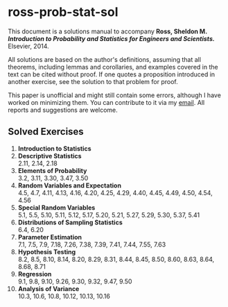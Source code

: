# ross-prob-stat-sol

This document is a solutions manual to accompany <b>Ross, Sheldon M. <i>Introduction to Probability and Statistics for Engineers and Scientists.</i></b> Elsevier, 2014.

All solutions are based on the author's definitions, assuming that all theorems, including lemmas and corollaries, and examples covered in the text can be cited without proof.
If one quotes a proposition introduced in another exercise, see the solution to that problem for proof.

This paper is unofficial and might still contain some errors, although I have worked on minimizing them.
You can contribute to it via my [email](mailto:mgklee@kaist.ac.kr). All reports and suggestions are welcome.

## Solved Exercises

1.  **Introduction to Statistics**
2.  **Descriptive Statistics**  
    2.11, 2.14, 2.18
3.  **Elements of Probability**  
    3.2, 3.11, 3.30, 3.47, 3.50
4.  **Random Variables and Expectation**  
    4.5, 4.7, 4.11, 4.13, 4.16, 4.20, 4.25, 4.29, 4.40, 4.45, 4.49, 4.50, 4.54, 4.56
5.  **Special Random Variables**  
    5.1, 5.5, 5.10, 5.11, 5.12, 5.17, 5.20, 5.21, 5.27, 5.29, 5.30, 5.37, 5.41
6.  **Distributions of Sampling Statistics**  
    6.4, 6.20
7.  **Parameter Estimation**  
    7.1, 7.5, 7.9, 7.18, 7.26, 7.38, 7.39, 7.41, 7.44, 7.55, 7.63
8.  **Hypothesis Testing**  
    8.2, 8.5, 8.10, 8.14, 8.20, 8.29, 8.31, 8.44, 8.45, 8.50, 8.60, 8.63, 8.64, 8.68, 8.71
9.  **Regression**  
    9.1, 9.8, 9.10, 9.26, 9.30, 9.32, 9.47, 9.50
10.  **Analysis of Variance**  
    10.3, 10.6, 10.8, 10.12, 10.13, 10.16
